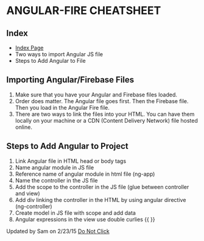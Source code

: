 # ANGULAR-FIRE CHEATSHEET

## Index
* [Index Page](https://github.com/blaisethomas/wdi_la_14_md_sheets/blob/master/README.md)
* Two ways to import Angular JS file
* Steps to Add Angular to File


## Importing Angular/Firebase Files
1. Make sure that you have your Angular and Firebase files loaded.
2. Order does matter. The Angular file goes first. Then the Firebase file. Then you load in the Angular Fire file.
3. There are two ways to link the files into your HTML. You can have them locally on your machine or a CDN (Content Delivery Network) file hosted online.

## Steps to Add Angular to Project
1. Link Angular file in HTML head or body tags
2. Name angular module in JS file
3. Reference name of angular module in html file (ng-app)
4. Name the controller in the JS file
5. Add the scope to the controller in the JS file (glue between controller and view)
6. Add div linking the controller in the HTML by using angular directive (ng-controller)
7. Create model in JS file with scope and add data
8. Angular expressions in the view use double curlies {{ }}


Updated by Sam on 2/23/15
[Do Not Click](https://www.youtube.com/watch?v=dQw4w9WgXcQ)